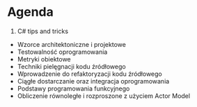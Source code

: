 # Agenda

1. C# tips and tricks
- Wzorce architektoniczne i projektowe
- Testowalność oprogramowania
- Metryki obiektowe
- Techniki pielęgnacji kodu źródłowego
- Wprowadzenie do refaktoryzacji kodu źródłowego
- Ciągłe dostarczanie oraz integracja oprogramowania
- Podstawy programowania funkcyjnego
- Obliczenie równoległe i rozproszone z użyciem Actor Model
 
